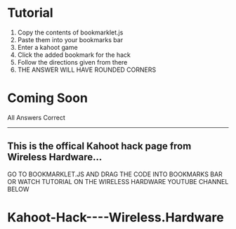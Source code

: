 # Tutorial

1. Copy the contents of bookmarklet.js
2. Paste them into your bookmarks bar
3. Enter a kahoot game
4. Click the added bookmark for the hack
5. Follow the directions given from there
6. THE ANSWER WILL HAVE ROUNDED CORNERS

# Coming Soon
All Answers Correct


_____________________________________________________________________


## This is the offical Kahoot hack page from Wireless Hardware... 

GO TO BOOKMARKLET.JS AND DRAG THE CODE INTO BOOKMARKS BAR 
OR WATCH TUTORIAL ON THE WIRELESS HARDWARE YOUTUBE CHANNEL BELOW


# Kahoot-Hack----Wireless.Hardware
